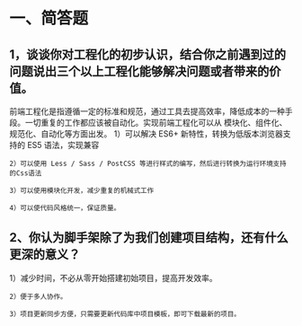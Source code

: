 # 一、简答题
## 1，谈谈你对工程化的初步认识，结合你之前遇到过的问题说出三个以上工程化能够解决问题或者带来的价值。
<p>
    前端工程化是指遵循一定的标准和规范，通过工具去提高效率，降低成本的一种手段。一切重复的工作都应该被自动化。实现前端工程化可以从 模块化、组件化、规范化、自动化等方面出发。
    1）可以解决 ES6+ 新特性，转换为低版本浏览器支持的 ES5 语法，实现兼容

    2）可以使用 Less / Sass / PostCSS 等进行样式的编写，然后进行转换为运行环境支持的Css语法

    3）可以使用模块化开发，减少重复的机械式工作

    4）可以使代码风格统一，保证质量。
</p>

## 2、你认为脚手架除了为我们创建项目结构，还有什么更深的意义？
<p>
    1）减少时间，不必从零开始搭建初始项目，提高开发效率。

    2）便于多人协作。

    3）项目更新同步方便，只需要更新代码库中项目模板，即可下载最新的项目。
</p>




